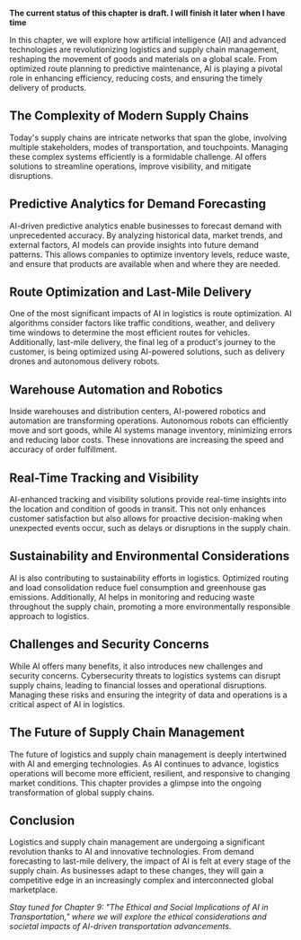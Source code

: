 **The current status of this chapter is draft. I will finish it later when I have time**

In this chapter, we will explore how artificial intelligence (AI) and advanced technologies are revolutionizing logistics and supply chain management, reshaping the movement of goods and materials on a global scale. From optimized route planning to predictive maintenance, AI is playing a pivotal role in enhancing efficiency, reducing costs, and ensuring the timely delivery of products.

The Complexity of Modern Supply Chains
--------------------------------------

Today's supply chains are intricate networks that span the globe, involving multiple stakeholders, modes of transportation, and touchpoints. Managing these complex systems efficiently is a formidable challenge. AI offers solutions to streamline operations, improve visibility, and mitigate disruptions.

Predictive Analytics for Demand Forecasting
-------------------------------------------

AI-driven predictive analytics enable businesses to forecast demand with unprecedented accuracy. By analyzing historical data, market trends, and external factors, AI models can provide insights into future demand patterns. This allows companies to optimize inventory levels, reduce waste, and ensure that products are available when and where they are needed.

Route Optimization and Last-Mile Delivery
-----------------------------------------

One of the most significant impacts of AI in logistics is route optimization. AI algorithms consider factors like traffic conditions, weather, and delivery time windows to determine the most efficient routes for vehicles. Additionally, last-mile delivery, the final leg of a product's journey to the customer, is being optimized using AI-powered solutions, such as delivery drones and autonomous delivery robots.

Warehouse Automation and Robotics
---------------------------------

Inside warehouses and distribution centers, AI-powered robotics and automation are transforming operations. Autonomous robots can efficiently move and sort goods, while AI systems manage inventory, minimizing errors and reducing labor costs. These innovations are increasing the speed and accuracy of order fulfillment.

Real-Time Tracking and Visibility
---------------------------------

AI-enhanced tracking and visibility solutions provide real-time insights into the location and condition of goods in transit. This not only enhances customer satisfaction but also allows for proactive decision-making when unexpected events occur, such as delays or disruptions in the supply chain.

Sustainability and Environmental Considerations
-----------------------------------------------

AI is also contributing to sustainability efforts in logistics. Optimized routing and load consolidation reduce fuel consumption and greenhouse gas emissions. Additionally, AI helps in monitoring and reducing waste throughout the supply chain, promoting a more environmentally responsible approach to logistics.

Challenges and Security Concerns
--------------------------------

While AI offers many benefits, it also introduces new challenges and security concerns. Cybersecurity threats to logistics systems can disrupt supply chains, leading to financial losses and operational disruptions. Managing these risks and ensuring the integrity of data and operations is a critical aspect of AI in logistics.

The Future of Supply Chain Management
-------------------------------------

The future of logistics and supply chain management is deeply intertwined with AI and emerging technologies. As AI continues to advance, logistics operations will become more efficient, resilient, and responsive to changing market conditions. This chapter provides a glimpse into the ongoing transformation of global supply chains.

Conclusion
----------

Logistics and supply chain management are undergoing a significant revolution thanks to AI and innovative technologies. From demand forecasting to last-mile delivery, the impact of AI is felt at every stage of the supply chain. As businesses adapt to these changes, they will gain a competitive edge in an increasingly complex and interconnected global marketplace.

*Stay tuned for Chapter 9: "The Ethical and Social Implications of AI in Transportation," where we will explore the ethical considerations and societal impacts of AI-driven transportation advancements.*
